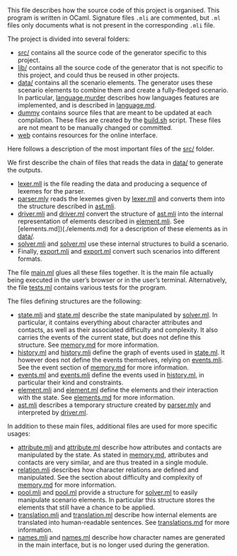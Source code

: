 
This file describes how the source code of this project is organised.
This program is written in OCaml.
Signature files `.mli` are commented, but `.ml` files only documents what is not present in the corresponding `.mli` file.

The project is divided into several folders:
* [src/](../src) contains all the source code of the generator specific to this project.
* [lib/](../lib) contains all the source code of the generator that is not specific to this project, and could thus be reused in other projects.
* [data/](../data) contains all the scenario elements.  The generator uses these scenario elements to combine them and create a fully-fledged scenario.  In particular, [language.murder](../data/language.murder) describes how languages features are implemented, and is described in [language.md](./language.ml).
* [dummy](../dummy) contains source files that are meant to be updated at each compilation.  These files are created by the [build.sh](../build.sh) script.  These files are not meant to be manually changed or committed.
* [web](../web) contains resources for the online interface.

Here follows a description of the most important files of the [src/](../src) folder.

We first describe the chain of files that reads the data in [data/](../data) to generate the outputs.
* [lexer.mll](../src/lexer.mll) is the file reading the data and producing a sequence of lexemes for the parser.
* [parser.mly](../src/parser.mly) reads the lexemes given by [lexer.mll](../src/lexer.mll) and converts them into the structure described in [ast.mli](../src/ast.mli).
* [driver.mli](../src/driver.mli) and [driver.ml](../src/driver.ml) convert the structure of [ast.mli](../src/ast.mli) into the internal representation of elements described in [element.mli](../src/element.mli).  See [elements.md])(./elements.md) for a description of these elements as in [data/](../data).
* [solver.mli](../src/solver.mli) and [solver.ml](../src/solver.ml) use these internal structures to build a scenario.
* Finally, [export.mli](../src/export.mli) and [export.ml](../src/export.ml) convert such scenarios into different formats.

The file [main.ml](../src/main.ml) glues all these files together.
It is the main file actually being executed in the user’s browser or in the user’s terminal.
Alternatively, the file [tests.ml](../src/tests.ml) contains various tests for the program.

The files defining structures are the following:
* [state.mli](../src/state.mli) and [state.ml](../src/state.ml) describe the state manipulated by [solver.ml](../src/solver.ml).  In particular, it contains everything about character attributes and contacts, as well as their associated difficulty and complexity.  It also carries the events of the current state, but does not define this structure.  See [memory.md](./memory.md) for more information.
* [history.ml](../src/history.ml) and [history.mli](../src/history.mli) define the graph of events used in [state.ml](../src/state.ml).  It however does not define the events themselves, relying on [events.mli](../src/events.mli).  See the event section of [memory.md](./memory.md) for more information.
* [events.ml](../src/events.ml) and [events.mli](../src/events.mli) define the events used in [history.ml](../src/history.ml), in particular their kind and constraints.
* [element.mli](../src/element.mli) and [element.ml](../src/element.ml) define the elements and their interaction with the state.  See [elements.md](./elements.md) for more information.
* [ast.mli](../src/ast.mli) describes a temporary structure created by [parser.mly](../src/parser.mly) and interpreted by [driver.ml](../src/driver.ml).

In addition to these main files, additional files are used for more specific usages:
* [attribute.mli](../src/attribute.mli) and [attribute.ml](../src/attribute.ml) describe how attributes and contacts are manipulated by the state.  As stated in [memory.md](./memory.md), attributes and contacts are very similar, and are thus treated in a single module.
* [relation.mli](../src/relation.mli) describes how character relations are defined and manipulated.  See the section about difficulty and complexity of [memory.md](./memory.md) for more information.
* [pool.mli](../src/pool.mli) and [pool.ml](../src/pool.ml) provide a structure for [solver.ml](../src/solver.ml) to easily manipulate scenario elements.  In particular this structure stores the elements that still have a chance to be applied.
* [translation.mli](../src/translation.mli) and [translation.ml](../src/translation.ml) describe how internal elements are translated into human-readable sentences.  See [translations.md](./translations.md) for more information.
* [names.mli](../src/names.mli) and [names.ml](../src/names.ml) describe how character names are generated in the main interface, but is no longer used during the generation.

